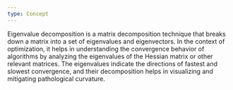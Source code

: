 ```yaml
---
type: Concept
---
```


Eigenvalue decomposition is a matrix decomposition technique that breaks down a matrix into a set of eigenvalues and eigenvectors. In the context of optimization, it helps in understanding the convergence behavior of algorithms by analyzing the eigenvalues of the Hessian matrix or other relevant matrices. The eigenvalues indicate the directions of fastest and slowest convergence, and their decomposition helps in visualizing and mitigating pathological curvature.